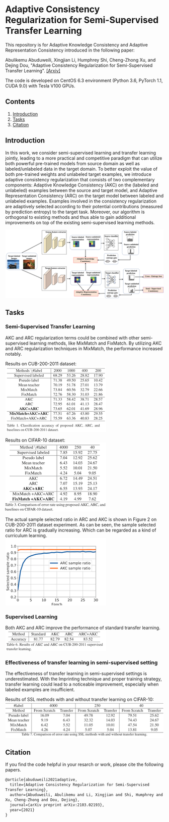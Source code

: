 # Adaptive Consistency Regularization for Semi-Supervised Transfer Learning

This repository is for Adaptive Knowledge Consistency and Adaptive Representation Consistency introduced in the following paper:

Abulikemu Abuduweili, Xingjian Li, Humphrey Shi, Cheng-Zhong Xu, and Dejing Dou, 
"Adaptive Consistency Regularization for Semi-Supervised Transfer Learning". [[Arxiv]](https://arxiv.org/abs/2103.02193) 

The code is developed on CentOS 6.3 environment (Python 3.6, PyTorch 1.1, CUDA 9.0) with Tesla V100 GPUs.

## Contents
1. [Introduction](#Introduction)
2. [Tasks](#Tasks)
3. [Citation](#citation)


## Introduction
In this work, we consider semi-supervised learning and transfer learning jointly, 
leading to a more practical and competitive paradigm that can utilize both powerful pre-trained models from source domain as well as labeled/unlabeled data in the target domain. 
To better exploit the value of both pre-trained weights and unlabeled target examples, we introduce adaptive consistency regularization that consists of two complementary components: 
Adaptive Knowledge Consistency (AKC) on the (labeled and unlabeled) examples between the source and target model, 
and Adaptive Representation Consistency (ARC) on the target model between labeled and unlabeled examples. 
Examples involved in the consistency regularization are adaptively selected according to their potential contributions (measured by prediction entropy) to
the target task.  Moreover, our algorithm is orthogonal to existing methods and thus able to gain additional improvements on top of the existing semi-supervised learning methods.

![model](figs/model.png)

## Tasks
### Semi-Supervised Transfer Learning 
AKC and ARC regularization terms could be combined with other semi-supervised learning methods, 
like MixMatch and FixMatch. By utilizing AKC and ARC regularization techniques in MixMatch, the performance increased notably.

Results on CUB-200-2011 dataset:  
![cub200](figs/cub200.png)

Results on CIFAR-10 dataset:  
![cifar10](figs/cifar10.png)

The actual sample selected ratio in ARC and AKC is shown in Figure 2 on CUB-200-2011 dataset experiment. 
As can be seen, the sample selected ratio for ARC is gradually increasing. Which can be regarded as a kind of curriculum learning.  
![sample_ratio](figs/sample_ratio.png)

### Supervised Learning 
Both AKC and ARC improve the performance of standard transfer learning.    
![supervised](figs/supervised.png)

### Effectiveness of transfer learning in semi-supervised setting
The effectiveness of transfer learning in semi-supervised settings is underestimated. 
With the Imprinting technique and proper training strategy, transfer learning could lead to a noticeable improvement, especially when labeled examples are insufficient.

Results of SSL methods with and without transfer learning on CIFAR-10:  
![tf_ssl](figs/tf_ssl.png)  


## Citation
If you find the code helpful in your resarch or work, please cite the following papers.
```
@article{abuduweili2021adaptive,
  title={Adaptive Consistency Regularization for Semi-Supervised Transfer Learning},
  author={Abuduweili, Abulikemu and Li, Xingjian and Shi, Humphrey and Xu, Cheng-Zhong and Dou, Dejing},
  journal={arXiv preprint arXiv:2103.02193},
  year={2021}
}
```

